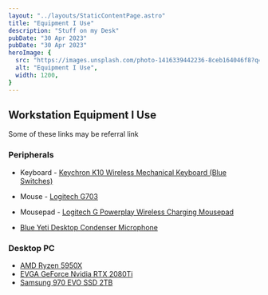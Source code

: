 ```yaml
---
layout: "../layouts/StaticContentPage.astro"
title: "Equipment I Use"
description: "Stuff on my Desk"
pubDate: "30 Apr 2023"
pubDate: "30 Apr 2023"
heroImage: {
  src: "https://images.unsplash.com/photo-1416339442236-8ceb164046f8?q=80&w=3820&auto=format&fit=crop&ixlib=rb-4.0.3&ixid=M3wxMjA3fDB8MHxwaG90by1wYWdlfHx8fGVufDB8fHx8fA%3D%3D",
  alt: "Equipment I Use",
  width: 1200,
}
---
```


## Workstation Equipment I Use

Some of these links may be referral link

### Peripherals

- Keyboard - [Keychron K10 Wireless Mechanical Keyboard (Blue Switches)](https://www.keychron.com/products/keychron-k10-wireless-mechanical-keyboard?variant=39426677506137)
- Mouse - [Logitech G703](https://www.amazon.com/Logitech-Lightspeed-Lightsync-Compatible-Lightweight/dp/B07NSSPV9S?crid=3QW1K2Q06QW7Y&keywords=logitech%2Bg703&qid=1680796547&sprefix=logitech%2Bg703%2Caps%2C84&sr=8-1&th=1&linkCode=ll1&tag=wishlistale0b-20&linkId=d1c904894788f6b47dbeb9aca1b093a2&language=en_US&ref_=as_li_ss_tl)

- Mousepad - [Logitech G Powerplay Wireless Charging Mousepad](https://www.amazon.com/Logitech-Powerplay-Wireless-Charging-Lightspeed/dp/B071WZ56G9?&linkCode=ll1&tag=wishlistale0b-20&linkId=de7c105556a8e3dafce6a0a0fbdb40b6&language=en_US&ref_=as_li_ss_tl)
- [Blue Yeti Desktop Condenser Microphone](https://amzn.to/3KggjoC)

### Desktop PC

- [AMD Ryzen 5950X](https://amzn.to/3KDQ4d5)
- [EVGA GeForce Nvidia RTX 2080Ti](https://amzn.to/3KDCh6c)
- [Samsung 970 EVO SSD 2TB](https://amzn.to/40Tomio)
